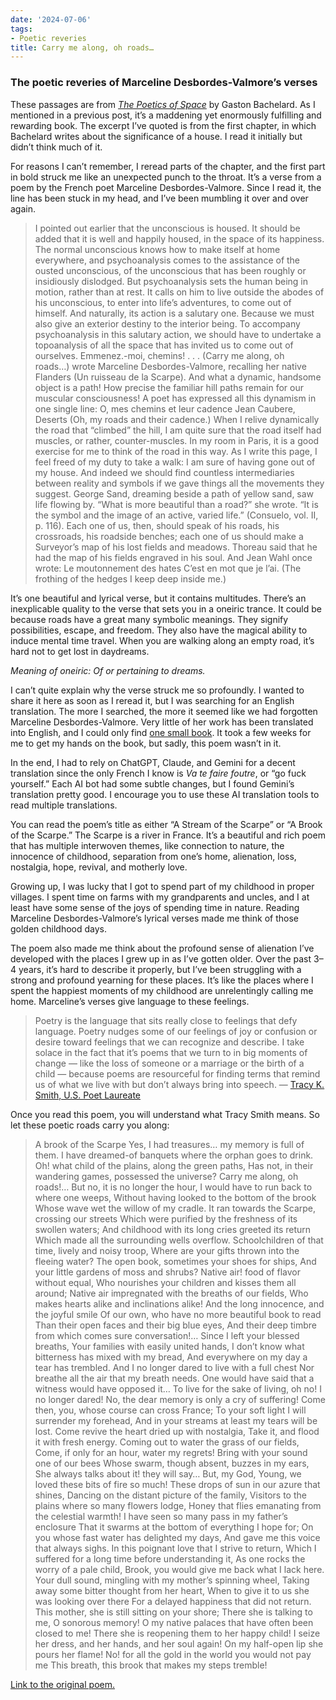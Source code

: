 ```yaml
---
date: '2024-07-06'
tags:
- Poetic reveries
title: Carry me along, oh roads…
---
```


### The poetic reveries of Marceline Desbordes-Valmore’s verses 

These passages are from _[The Poetics of Space][1]_ by Gaston Bachelard. As I mentioned in a previous post, it’s a maddening yet enormously fulfilling and rewarding book. The excerpt I’ve quoted is from the first chapter, in which Bachelard writes about the significance of a house. I read it initially but didn’t think much of it.

For reasons I can’t remember, I reread parts of the chapter, and the first part in bold struck me like an unexpected punch to the throat. It’s a verse from a poem by the French poet Marceline Desbordes-Valmore. Since I read it, the line has been stuck in my head, and I’ve been mumbling it over and over again.

> I pointed out earlier that the unconscious is housed. It should be added that it is well and happily housed, in the space of its happiness. The normal unconscious knows how to make itself at home everywhere, and psychoanalysis comes to the assistance of the ousted unconscious, of the unconscious that has been roughly or insidiously dislodged. But psychoanalysis sets the human being in motion, rather than at rest. It calls on him to live outside the abodes of his unconscious, to enter into life’s adventures, to come out of himself.
> And naturally, its action is a salutary one. Because we must also give an exterior destiny to the interior being. To accompany psychoanalysis in this salutary action, we should have to undertake a topoanalysis of all the space that has invited us to come out of ourselves.
> Emmenez.-moi, chemins! . . . (Carry me along, oh roads…) wrote Marceline Desbordes-Valmore, recalling her native Flanders (Un ruisseau de la Scarpe).
> And what a dynamic, handsome object is a path! How precise the familiar hill paths remain for our muscular consciousness! A poet has expressed all this dynamism in one single line:
> O, mes chemins et leur cadence Jean Caubere, Deserts (Oh, my roads and their cadence.)
> When I relive dynamically the road that “climbed” the hill, I am quite sure that the road itself had muscles, or rather, counter-muscles. In my room in Paris, it is a good exercise for me to think of the road in this way. As I write this page, I feel freed of my duty to take a walk: I am sure of having gone out of my house.
> And indeed we should find countless intermediaries between reality and symbols if we gave things all the movements they suggest. George Sand, dreaming beside a path of yellow sand, saw life flowing by. “What is more beautiful than a road?” she wrote. “It is the symbol and the image of an active, varied life.” (Consuelo, vol. II, p. 116).
> Each one of us, then, should speak of his roads, his crossroads, his roadside benches; each one of us should make a Surveyor’s map of his lost fields and meadows. Thoreau said that he had the map of his fields engraved in his soul. And Jean Wahl once wrote:
> Le moutonnement des hates C’est en mot que je l’ai. (The frothing of the hedges I keep deep inside me.)

It’s one beautiful and lyrical verse, but it contains multitudes. There’s an inexplicable quality to the verse that sets you in a oneiric trance. It could be because roads have a great many symbolic meanings. They signify possibilities, escape, and freedom. They also have the magical ability to induce mental time travel. When you are walking along an empty road, it’s hard not to get lost in daydreams.

_Meaning of oneiric: Of or pertaining to dreams._

I can’t quite explain why the verse struck me so profoundly. I wanted to share it here as soon as I reread it, but I was searching for an English translation. The more I searched, the more it seemed like we had forgotten Marceline Desbordes-Valmore. Very little of her work has been translated into English, and I could only find [one small book][2]. It took a few weeks for me to get my hands on the book, but sadly, this poem wasn’t in it.

In the end, I had to rely on ChatGPT, Claude, and Gemini for a decent translation since the only French I know is _Va te faire foutre_, or “go fuck yourself.” Each AI bot had some subtle changes, but I found Gemini’s translation pretty good. I encourage you to use these AI translation tools to read multiple translations.

You can read the poem’s title as either “A Stream of the Scarpe” or “A Brook of the Scarpe.” The Scarpe is a river in France. It’s a beautiful and rich poem that has multiple interwoven themes, like connection to nature, the innocence of childhood, separation from one’s home, alienation, loss, nostalgia, hope, revival, and motherly love.

Growing up, I was lucky that I got to spend part of my childhood in proper villages. I spent time on farms with my grandparents and uncles, and I at least have some sense of the joys of spending time in nature. Reading Marceline Desbordes-Valmore’s lyrical verses made me think of those golden childhood days.

The poem also made me think about the profound sense of alienation I’ve developed with the places I grew up in as I’ve gotten older. Over the past 3–4 years, it’s hard to describe it properly, but I’ve been struggling with a strong and profound yearning for these places. It’s like the places where I spent the happiest moments of my childhood are unrelentingly calling me home. Marceline’s verses give language to these feelings.

> Poetry is the language that sits really close to feelings that defy language. Poetry nudges some of our feelings of joy or confusion or desire toward feelings that we can recognize and describe. I take solace in the fact that it’s poems that we turn to in big moments of change — like the loss of someone or a marriage or the birth of a child — because poems are resourceful for finding terms that remind us of what we live with but don’t always bring into speech. — [Tracy K. Smith, U.S. Poet Laureate](https://www.vox.com/podcasts/2020/2/27/21154139/tracy-k-smith-poet-laureate-the-ezra-klein-show-wade-in-the-water)

Once you read this poem, you will understand what Tracy Smith means. So let these poetic roads carry you along:

> A brook of the Scarpe
> Yes, I had treasures… my memory is full of them. I have dreamed-of banquets where the orphan goes to drink. Oh! what child of the plains, along the green paths, Has not, in their wandering games, possessed the universe?
> Carry me along, oh roads!… But no, it is no longer the hour, I would have to run back to where one weeps, Without having looked to the bottom of the brook Whose wave wet the willow of my cradle.
> It ran towards the Scarpe, crossing our streets Which were purified by the freshness of its swollen waters; And childhood with its long cries greeted its return Which made all the surrounding wells overflow.
> Schoolchildren of that time, lively and noisy troop, Where are your gifts thrown into the fleeing water? The open book, sometimes your shoes for ships, And your little gardens of moss and shrubs?
> Native air! food of flavor without equal, Who nourishes your children and kisses them all around; Native air impregnated with the breaths of our fields, Who makes hearts alike and inclinations alike!
> And the long innocence, and the joyful smile Of our own, who have no more beautiful book to read Than their open faces and their big blue eyes, And their deep timbre from which comes sure conversation!…
> Since I left your blessed breaths, Your families with easily united hands, I don’t know what bitterness has mixed with my bread, And everywhere on my day a tear has trembled.
> And I no longer dared to live with a full chest Nor breathe all the air that my breath needs. One would have said that a witness would have opposed it… To live for the sake of living, oh no! I no longer dared!
> No, the dear memory is only a cry of suffering! Come then, you, whose course can cross France; To your soft light I will surrender my forehead, And in your streams at least my tears will be lost.
> Come revive the heart dried up with nostalgia, Take it, and flood it with fresh energy. Coming out to water the grass of our fields, Come, if only for an hour, water my regrets!
> Bring with your sound one of our bees Whose swarm, though absent, buzzes in my ears, She always talks about it! they will say… But, my God, Young, we loved these bits of fire so much!
> These drops of sun in our azure that shines, Dancing on the distant picture of the family, Visitors to the plains where so many flowers lodge, Honey that flies emanating from the celestial warmth!
> I have seen so many pass in my father’s enclosure That it swarms at the bottom of everything I hope for; On you whose fast water has delighted my days, And gave me this voice that always sighs.
> In this poignant love that I strive to return, Which I suffered for a long time before understanding it, As one rocks the worry of a pale child, Brook, you would give me back what I lack here.
> Your dull sound, mingling with my mother’s spinning wheel, Taking away some bitter thought from her heart, When to give it to us she was looking over there For a delayed happiness that did not return.
> This mother, she is still sitting on your shore; There she is talking to me, O sonorous memory! O my native palaces that have often been closed to me! There she is reopening them to her happy child!
> I seize her dress, and her hands, and her soul again! On my half-open lip she pours her flame! No! for all the gold in the world you would not pay me This breath, this brook that makes my steps tremble!

[Link to the original poem.][3]

 [1]: https://www.amazon.in/Poetics-Space-Gaston-Bachelard/dp/0143107526
 [2]: https://www.amazon.in/Selected-Poems-Marceline-Desbordes-Valmore-Evans/dp/1492236128
 [3]: https://fr.wikisource.org/wiki/Po%C3%A9sies_in%C3%A9dites_(Marceline_Desbordes-Valmore)/Un_Ruisseau_de_la_Scarpe